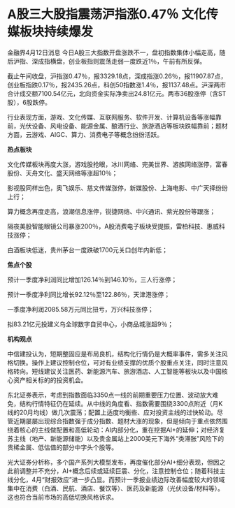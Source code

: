 # A股三大股指震荡沪指涨0.47％ 文化传媒板块持续爆发

金融界4月12日消息 今日A股三大指数开盘涨跌不一，盘初指数集体小幅走高，随后沪指、深成指横盘，创业板指则震荡走弱一度跌近1％，午前有所反弹。

截止午间收盘，沪指涨0.47％，报3329.18点，深成指涨0.26％，报11907.87点，创业板指跌0.17％，报2435.26点，科创50指数涨1.4％，报1137.48点。沪深两市合计成交额7100.54亿元，北向资金实际净卖出24.81亿元。两市36股涨停（含ST股），6股跌停。

行业表现方面，游戏、文化传媒、互联网服务、软件开发、计算机设备等涨幅靠前，光伏设备、风电设备、能源金属、酿酒行业、旅游酒店等板块跌幅靠前；题材方面，云游戏、AIGC、算力、消费电子等概念纷纷活跃。

**热点板块**

文化传媒板块再度大涨，游戏股抢眼，冰川网络、完美世界、游族网络涨停，富春股份、天舟文化、盛天网络等涨超10％；

影视股同样出色，奥飞娱乐、慈文传媒涨停，新媒股份、上海电影、中广天择纷纷上行；

算力概念再度走高，浪潮信息涨停，锐捷网络、中兴通讯、紫光股份等跟涨；

隔夜美股智能眼镜公司暴涨200％，A股消费电子板块受提振，雷柏科技、惠威科技涨停；

白酒板块低迷，贵州茅台一度跌破1700元关口创年内新低；

**焦点个股**

预计一季度净利润同比增加126.14％到146.10％，三人行涨停；

预计一季度净利同比增长92.12％至122.86％，天津港涨停；

一季度净利润2085.58万元同比扭亏，万兴科技涨停；

拟83.21亿元投建义乌全球数字自贸中心，小商品城涨超9％；

**机构观点**

中信建投认为，短期整固应是布局良机，结构化行情仍是大概率事件，需多关注风格切换。操作上建议控制仓位，可对有业绩支撑的优质个股重点关注，同时注意风格转向。短线建议关注医药、新能源汽车、旅游酒店、人工智能等板块以及中国核心资产相关标的的投资机会。

东北证券表示，考虑到指数面临3350点一线的前期重要压力位置、波动放大难免，结构行情特征仍在延续。从中线的角度看、指数需要围绕3300点附近（月K线的20月均线）做几次震荡；配置上适度均衡些、应对投资主线的过快轮动。尽管近期屡屡出现综合指数强于成分指数、题材大涨的现象，但是倾向于重点依然围绕着核心的主线做配置和高低轮动：AI内部分化，重在挖掘AI+的延伸；对经济复苏主线（地产、新能源储能）以及贵金属站上2000美元下海外“类滞胀”风险下的贵稀金属、低估值的部分中字头个股等。

光大证券分析称，多个国产系列大模型发布，再度催化部分AI+细分表现，但因之此前调整并不充分，AI+概念后续或延续巨震、分化，注意控制仓位；随着科技主线分化，4月“财报效应”进一步凸显。而预计一季报业绩边际改善幅度较大的领域集中在消费（白酒、民航、酒店、餐饮等）、医药及新能源（光伏设备/材料等）。这也符合当前市场的高低切换风格诉求。

